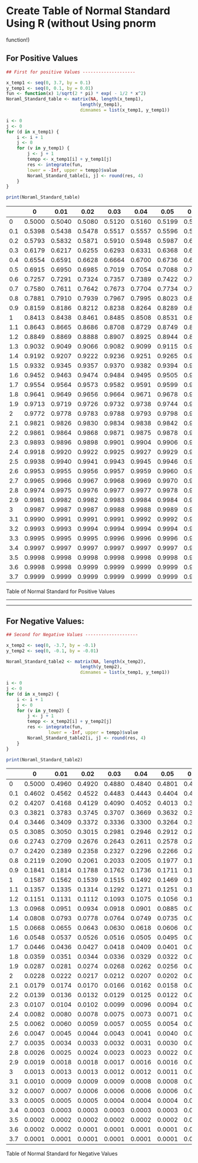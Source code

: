 # Create Table of Normal Standard Using R (without Using pnorm
function!)

## For Positive Values

``` r
## First for positive Values --------------------

x_temp1 <- seq(0, 3.7, by = 0.1)
y_temp1 <- seq(0, 0.1, by = 0.01)
fun <- function(x) 1/sqrt(2 * pi) * exp( - 1/2 * x^2)
Noraml_Standard_table <- matrix(NA, length(x_temp1), 
                            length(y_temp1), 
                            dimnames = list(x_temp1, y_temp1))

i <- 0
j <- 0
for (d in x_temp1) {
    i <- i + 1
    j <- 0
    for (v in y_temp1) {
        j <- j + 1
        tempp <- x_temp1[i] + y_temp1[j]
        res <- integrate(fun, 
        lower = -Inf, upper = tempp)$value 
        Noraml_Standard_table[i, j] <- round(res, 4)
    }
}
```

``` r
print(Noraml_Standard_table)
```

|     |   0    |  0.01  |  0.02  |  0.03  |  0.04  |  0.05  |  0.06  |  0.07  |  0.08  |  0.09  |  0.1   |
|:----|:------:|:------:|:------:|:------:|:------:|:------:|:------:|:------:|:------:|:------:|:------:|
| 0   | 0.5000 | 0.5040 | 0.5080 | 0.5120 | 0.5160 | 0.5199 | 0.5239 | 0.5279 | 0.5319 | 0.5359 | 0.5398 |
| 0.1 | 0.5398 | 0.5438 | 0.5478 | 0.5517 | 0.5557 | 0.5596 | 0.5636 | 0.5675 | 0.5714 | 0.5753 | 0.5793 |
| 0.2 | 0.5793 | 0.5832 | 0.5871 | 0.5910 | 0.5948 | 0.5987 | 0.6026 | 0.6064 | 0.6103 | 0.6141 | 0.6179 |
| 0.3 | 0.6179 | 0.6217 | 0.6255 | 0.6293 | 0.6331 | 0.6368 | 0.6406 | 0.6443 | 0.6480 | 0.6517 | 0.6554 |
| 0.4 | 0.6554 | 0.6591 | 0.6628 | 0.6664 | 0.6700 | 0.6736 | 0.6772 | 0.6808 | 0.6844 | 0.6879 | 0.6915 |
| 0.5 | 0.6915 | 0.6950 | 0.6985 | 0.7019 | 0.7054 | 0.7088 | 0.7123 | 0.7157 | 0.7190 | 0.7224 | 0.7257 |
| 0.6 | 0.7257 | 0.7291 | 0.7324 | 0.7357 | 0.7389 | 0.7422 | 0.7454 | 0.7486 | 0.7517 | 0.7549 | 0.7580 |
| 0.7 | 0.7580 | 0.7611 | 0.7642 | 0.7673 | 0.7704 | 0.7734 | 0.7764 | 0.7794 | 0.7823 | 0.7852 | 0.7881 |
| 0.8 | 0.7881 | 0.7910 | 0.7939 | 0.7967 | 0.7995 | 0.8023 | 0.8051 | 0.8078 | 0.8106 | 0.8133 | 0.8159 |
| 0.9 | 0.8159 | 0.8186 | 0.8212 | 0.8238 | 0.8264 | 0.8289 | 0.8315 | 0.8340 | 0.8365 | 0.8389 | 0.8413 |
| 1   | 0.8413 | 0.8438 | 0.8461 | 0.8485 | 0.8508 | 0.8531 | 0.8554 | 0.8577 | 0.8599 | 0.8621 | 0.8643 |
| 1.1 | 0.8643 | 0.8665 | 0.8686 | 0.8708 | 0.8729 | 0.8749 | 0.8770 | 0.8790 | 0.8810 | 0.8830 | 0.8849 |
| 1.2 | 0.8849 | 0.8869 | 0.8888 | 0.8907 | 0.8925 | 0.8944 | 0.8962 | 0.8980 | 0.8997 | 0.9015 | 0.9032 |
| 1.3 | 0.9032 | 0.9049 | 0.9066 | 0.9082 | 0.9099 | 0.9115 | 0.9131 | 0.9147 | 0.9162 | 0.9177 | 0.9192 |
| 1.4 | 0.9192 | 0.9207 | 0.9222 | 0.9236 | 0.9251 | 0.9265 | 0.9279 | 0.9292 | 0.9306 | 0.9319 | 0.9332 |
| 1.5 | 0.9332 | 0.9345 | 0.9357 | 0.9370 | 0.9382 | 0.9394 | 0.9406 | 0.9418 | 0.9429 | 0.9441 | 0.9452 |
| 1.6 | 0.9452 | 0.9463 | 0.9474 | 0.9484 | 0.9495 | 0.9505 | 0.9515 | 0.9525 | 0.9535 | 0.9545 | 0.9554 |
| 1.7 | 0.9554 | 0.9564 | 0.9573 | 0.9582 | 0.9591 | 0.9599 | 0.9608 | 0.9616 | 0.9625 | 0.9633 | 0.9641 |
| 1.8 | 0.9641 | 0.9649 | 0.9656 | 0.9664 | 0.9671 | 0.9678 | 0.9686 | 0.9693 | 0.9699 | 0.9706 | 0.9713 |
| 1.9 | 0.9713 | 0.9719 | 0.9726 | 0.9732 | 0.9738 | 0.9744 | 0.9750 | 0.9756 | 0.9761 | 0.9767 | 0.9772 |
| 2   | 0.9772 | 0.9778 | 0.9783 | 0.9788 | 0.9793 | 0.9798 | 0.9803 | 0.9808 | 0.9812 | 0.9817 | 0.9821 |
| 2.1 | 0.9821 | 0.9826 | 0.9830 | 0.9834 | 0.9838 | 0.9842 | 0.9846 | 0.9850 | 0.9854 | 0.9857 | 0.9861 |
| 2.2 | 0.9861 | 0.9864 | 0.9868 | 0.9871 | 0.9875 | 0.9878 | 0.9881 | 0.9884 | 0.9887 | 0.9890 | 0.9893 |
| 2.3 | 0.9893 | 0.9896 | 0.9898 | 0.9901 | 0.9904 | 0.9906 | 0.9909 | 0.9911 | 0.9913 | 0.9916 | 0.9918 |
| 2.4 | 0.9918 | 0.9920 | 0.9922 | 0.9925 | 0.9927 | 0.9929 | 0.9931 | 0.9932 | 0.9934 | 0.9936 | 0.9938 |
| 2.5 | 0.9938 | 0.9940 | 0.9941 | 0.9943 | 0.9945 | 0.9946 | 0.9948 | 0.9949 | 0.9951 | 0.9952 | 0.9953 |
| 2.6 | 0.9953 | 0.9955 | 0.9956 | 0.9957 | 0.9959 | 0.9960 | 0.9961 | 0.9962 | 0.9963 | 0.9964 | 0.9965 |
| 2.7 | 0.9965 | 0.9966 | 0.9967 | 0.9968 | 0.9969 | 0.9970 | 0.9971 | 0.9972 | 0.9973 | 0.9974 | 0.9974 |
| 2.8 | 0.9974 | 0.9975 | 0.9976 | 0.9977 | 0.9977 | 0.9978 | 0.9979 | 0.9979 | 0.9980 | 0.9981 | 0.9981 |
| 2.9 | 0.9981 | 0.9982 | 0.9982 | 0.9983 | 0.9984 | 0.9984 | 0.9985 | 0.9985 | 0.9986 | 0.9986 | 0.9987 |
| 3   | 0.9987 | 0.9987 | 0.9987 | 0.9988 | 0.9988 | 0.9989 | 0.9989 | 0.9989 | 0.9990 | 0.9990 | 0.9990 |
| 3.1 | 0.9990 | 0.9991 | 0.9991 | 0.9991 | 0.9992 | 0.9992 | 0.9992 | 0.9992 | 0.9993 | 0.9993 | 0.9993 |
| 3.2 | 0.9993 | 0.9993 | 0.9994 | 0.9994 | 0.9994 | 0.9994 | 0.9994 | 0.9995 | 0.9995 | 0.9995 | 0.9995 |
| 3.3 | 0.9995 | 0.9995 | 0.9995 | 0.9996 | 0.9996 | 0.9996 | 0.9996 | 0.9996 | 0.9996 | 0.9997 | 0.9997 |
| 3.4 | 0.9997 | 0.9997 | 0.9997 | 0.9997 | 0.9997 | 0.9997 | 0.9997 | 0.9997 | 0.9997 | 0.9998 | 0.9998 |
| 3.5 | 0.9998 | 0.9998 | 0.9998 | 0.9998 | 0.9998 | 0.9998 | 0.9998 | 0.9998 | 0.9998 | 0.9998 | 0.9998 |
| 3.6 | 0.9998 | 0.9998 | 0.9999 | 0.9999 | 0.9999 | 0.9999 | 0.9999 | 0.9999 | 0.9999 | 0.9999 | 0.9999 |
| 3.7 | 0.9999 | 0.9999 | 0.9999 | 0.9999 | 0.9999 | 0.9999 | 0.9999 | 0.9999 | 0.9999 | 0.9999 | 0.9999 |

Table of Normal Standard for Positive Values

------------------------------------------------------------------------

------------------------------------------------------------------------

## For Negative Values:

``` r
## Second for Negative Values --------------------

x_temp2 <- seq(0, -3.7, by = -0.1)
y_temp2 <- seq(0, -0.1, by = -0.01)

Noraml_Standard_table2 <- matrix(NA, length(x_temp2), 
                            length(y_temp2), 
                            dimnames = list(x_temp1, y_temp1))

i <- 0
j <- 0
for (d in x_temp2) {
    i <- i + 1
    j <- 0
    for (v in y_temp2) {
        j <- j + 1
        tempp <- x_temp2[i] + y_temp2[j]
        res <- integrate(fun, 
                lower = -Inf, upper = tempp)$value 
        Noraml_Standard_table2[i, j] <- round(res, 4)
    }
}
```

``` r
print(Noraml_Standard_table2)
```

|     |   0    |  0.01  |  0.02  |  0.03  |  0.04  |  0.05  |  0.06  |  0.07  |  0.08  |  0.09  |  0.1   |
|:----|:------:|:------:|:------:|:------:|:------:|:------:|:------:|:------:|:------:|:------:|:------:|
| 0   | 0.5000 | 0.4960 | 0.4920 | 0.4880 | 0.4840 | 0.4801 | 0.4761 | 0.4721 | 0.4681 | 0.4641 | 0.4602 |
| 0.1 | 0.4602 | 0.4562 | 0.4522 | 0.4483 | 0.4443 | 0.4404 | 0.4364 | 0.4325 | 0.4286 | 0.4247 | 0.4207 |
| 0.2 | 0.4207 | 0.4168 | 0.4129 | 0.4090 | 0.4052 | 0.4013 | 0.3974 | 0.3936 | 0.3897 | 0.3859 | 0.3821 |
| 0.3 | 0.3821 | 0.3783 | 0.3745 | 0.3707 | 0.3669 | 0.3632 | 0.3594 | 0.3557 | 0.3520 | 0.3483 | 0.3446 |
| 0.4 | 0.3446 | 0.3409 | 0.3372 | 0.3336 | 0.3300 | 0.3264 | 0.3228 | 0.3192 | 0.3156 | 0.3121 | 0.3085 |
| 0.5 | 0.3085 | 0.3050 | 0.3015 | 0.2981 | 0.2946 | 0.2912 | 0.2877 | 0.2843 | 0.2810 | 0.2776 | 0.2743 |
| 0.6 | 0.2743 | 0.2709 | 0.2676 | 0.2643 | 0.2611 | 0.2578 | 0.2546 | 0.2514 | 0.2483 | 0.2451 | 0.2420 |
| 0.7 | 0.2420 | 0.2389 | 0.2358 | 0.2327 | 0.2296 | 0.2266 | 0.2236 | 0.2206 | 0.2177 | 0.2148 | 0.2119 |
| 0.8 | 0.2119 | 0.2090 | 0.2061 | 0.2033 | 0.2005 | 0.1977 | 0.1949 | 0.1922 | 0.1894 | 0.1867 | 0.1841 |
| 0.9 | 0.1841 | 0.1814 | 0.1788 | 0.1762 | 0.1736 | 0.1711 | 0.1685 | 0.1660 | 0.1635 | 0.1611 | 0.1587 |
| 1   | 0.1587 | 0.1562 | 0.1539 | 0.1515 | 0.1492 | 0.1469 | 0.1446 | 0.1423 | 0.1401 | 0.1379 | 0.1357 |
| 1.1 | 0.1357 | 0.1335 | 0.1314 | 0.1292 | 0.1271 | 0.1251 | 0.1230 | 0.1210 | 0.1190 | 0.1170 | 0.1151 |
| 1.2 | 0.1151 | 0.1131 | 0.1112 | 0.1093 | 0.1075 | 0.1056 | 0.1038 | 0.1020 | 0.1003 | 0.0985 | 0.0968 |
| 1.3 | 0.0968 | 0.0951 | 0.0934 | 0.0918 | 0.0901 | 0.0885 | 0.0869 | 0.0853 | 0.0838 | 0.0823 | 0.0808 |
| 1.4 | 0.0808 | 0.0793 | 0.0778 | 0.0764 | 0.0749 | 0.0735 | 0.0721 | 0.0708 | 0.0694 | 0.0681 | 0.0668 |
| 1.5 | 0.0668 | 0.0655 | 0.0643 | 0.0630 | 0.0618 | 0.0606 | 0.0594 | 0.0582 | 0.0571 | 0.0559 | 0.0548 |
| 1.6 | 0.0548 | 0.0537 | 0.0526 | 0.0516 | 0.0505 | 0.0495 | 0.0485 | 0.0475 | 0.0465 | 0.0455 | 0.0446 |
| 1.7 | 0.0446 | 0.0436 | 0.0427 | 0.0418 | 0.0409 | 0.0401 | 0.0392 | 0.0384 | 0.0375 | 0.0367 | 0.0359 |
| 1.8 | 0.0359 | 0.0351 | 0.0344 | 0.0336 | 0.0329 | 0.0322 | 0.0314 | 0.0307 | 0.0301 | 0.0294 | 0.0287 |
| 1.9 | 0.0287 | 0.0281 | 0.0274 | 0.0268 | 0.0262 | 0.0256 | 0.0250 | 0.0244 | 0.0239 | 0.0233 | 0.0228 |
| 2   | 0.0228 | 0.0222 | 0.0217 | 0.0212 | 0.0207 | 0.0202 | 0.0197 | 0.0192 | 0.0188 | 0.0183 | 0.0179 |
| 2.1 | 0.0179 | 0.0174 | 0.0170 | 0.0166 | 0.0162 | 0.0158 | 0.0154 | 0.0150 | 0.0146 | 0.0143 | 0.0139 |
| 2.2 | 0.0139 | 0.0136 | 0.0132 | 0.0129 | 0.0125 | 0.0122 | 0.0119 | 0.0116 | 0.0113 | 0.0110 | 0.0107 |
| 2.3 | 0.0107 | 0.0104 | 0.0102 | 0.0099 | 0.0096 | 0.0094 | 0.0091 | 0.0089 | 0.0087 | 0.0084 | 0.0082 |
| 2.4 | 0.0082 | 0.0080 | 0.0078 | 0.0075 | 0.0073 | 0.0071 | 0.0069 | 0.0068 | 0.0066 | 0.0064 | 0.0062 |
| 2.5 | 0.0062 | 0.0060 | 0.0059 | 0.0057 | 0.0055 | 0.0054 | 0.0052 | 0.0051 | 0.0049 | 0.0048 | 0.0047 |
| 2.6 | 0.0047 | 0.0045 | 0.0044 | 0.0043 | 0.0041 | 0.0040 | 0.0039 | 0.0038 | 0.0037 | 0.0036 | 0.0035 |
| 2.7 | 0.0035 | 0.0034 | 0.0033 | 0.0032 | 0.0031 | 0.0030 | 0.0029 | 0.0028 | 0.0027 | 0.0026 | 0.0026 |
| 2.8 | 0.0026 | 0.0025 | 0.0024 | 0.0023 | 0.0023 | 0.0022 | 0.0021 | 0.0021 | 0.0020 | 0.0019 | 0.0019 |
| 2.9 | 0.0019 | 0.0018 | 0.0018 | 0.0017 | 0.0016 | 0.0016 | 0.0015 | 0.0015 | 0.0014 | 0.0014 | 0.0013 |
| 3   | 0.0013 | 0.0013 | 0.0013 | 0.0012 | 0.0012 | 0.0011 | 0.0011 | 0.0011 | 0.0010 | 0.0010 | 0.0010 |
| 3.1 | 0.0010 | 0.0009 | 0.0009 | 0.0009 | 0.0008 | 0.0008 | 0.0008 | 0.0008 | 0.0007 | 0.0007 | 0.0007 |
| 3.2 | 0.0007 | 0.0007 | 0.0006 | 0.0006 | 0.0006 | 0.0006 | 0.0006 | 0.0005 | 0.0005 | 0.0005 | 0.0005 |
| 3.3 | 0.0005 | 0.0005 | 0.0005 | 0.0004 | 0.0004 | 0.0004 | 0.0004 | 0.0004 | 0.0004 | 0.0003 | 0.0003 |
| 3.4 | 0.0003 | 0.0003 | 0.0003 | 0.0003 | 0.0003 | 0.0003 | 0.0003 | 0.0003 | 0.0003 | 0.0002 | 0.0002 |
| 3.5 | 0.0002 | 0.0002 | 0.0002 | 0.0002 | 0.0002 | 0.0002 | 0.0002 | 0.0002 | 0.0002 | 0.0002 | 0.0002 |
| 3.6 | 0.0002 | 0.0002 | 0.0001 | 0.0001 | 0.0001 | 0.0001 | 0.0001 | 0.0001 | 0.0001 | 0.0001 | 0.0001 |
| 3.7 | 0.0001 | 0.0001 | 0.0001 | 0.0001 | 0.0001 | 0.0001 | 0.0001 | 0.0001 | 0.0001 | 0.0001 | 0.0001 |

Table of Normal Standard for Negative Values
